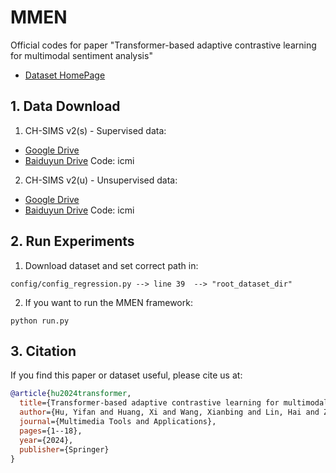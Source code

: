 # MMEN

Official codes for paper "Transformer-based adaptive contrastive learning for multimodal sentiment analysis"

- [Dataset HomePage](https://thuiar.github.io/sims.github.io/chsims)

## 1. Data Download

1. CH-SIMS v2(s) - Supervised data:
  - [Google Drive](https://drive.google.com/drive/folders/1wFvGS0ebKRvT3q6Xolot-sDtCNfz7HRA?usp=sharing)
  - [Baiduyun Drive](https://pan.baidu.com/s/13Ds2_XDIGUqMHt4lXNLQSQ) Code: icmi

2. CH-SIMS v2(u) - Unsupervised data:
  - [Google Drive](https://drive.google.com/drive/folders/1llIbm3gwyJRwwk58RUQHWBNKjHI9vGGB?usp=sharing)
  - [Baiduyun Drive](https://pan.baidu.com/s/1tezEDR3Y23hJ6Mp5fmcp-w) Code: icmi 

## 2. Run Experiments

1. Download dataset and set correct path in:

```text
config/config_regression.py --> line 39  --> "root_dataset_dir"
```

2. If you want to run the MMEN framework: 

```shell
python run.py
```

## 3. Citation

If you find this paper or dataset useful, please cite us at: 

```bib
@article{hu2024transformer,
  title={Transformer-based adaptive contrastive learning for multimodal sentiment analysis},
  author={Hu, Yifan and Huang, Xi and Wang, Xianbing and Lin, Hai and Zhang, Rong},
  journal={Multimedia Tools and Applications},
  pages={1--18},
  year={2024},
  publisher={Springer}
}
```
